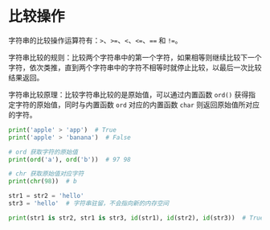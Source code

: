 # 比较操作

字符串的比较操作运算符有：`>`、`>=`、`<`、`<=`、`==` 和 `!=`。

字符串比较的规则：比较两个字符串中的第一个字符，如果相等则继续比较下一个字符，依次类推，直到两个字符串中的字符不相等时就停止比较，以最后一次比较结果返回。

字符串比较原理：比较字符串比较的是原始值，可以通过内置函数 `ord()` 获得指定字符的原始值，同时与内置函数 `ord` 对应的内置函数 `char` 则返回原始值所对应的字符。

```python
print('apple' > 'app')  # True
print('apple' > 'banana')  # False

# ord 获取字符的原始值
print(ord('a'), ord('b'))  # 97 98

# chr 获取原始值对应字符
print(chr(98))  # b

str1 = str2 = 'hello'
str3 = 'hello'  # 字符串驻留，不会指向新的内存空间

print(str1 is str2, str1 is str3, id(str1), id(str2), id(str3))  # True True 4431062768 4431062768 4431062768
```